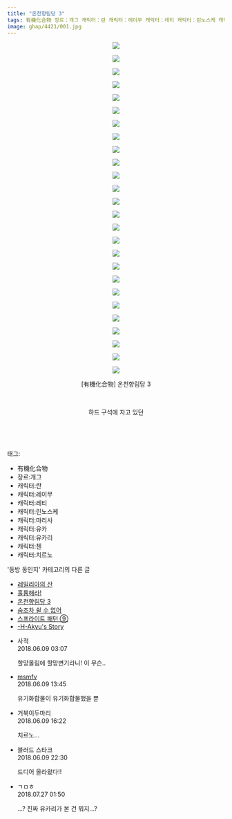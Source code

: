 ```yaml
---
title: "온천향림당 3"
tags: 有機化合物 장르：개그 캐릭터：란 캐릭터：레이무 캐릭터：레티 캐릭터：린노스케 캐릭터：마리사 캐릭터：유카 캐릭터：유카리 캐릭터：첸 캐릭터：치르노 동방_동인지
image: ghap/4421/001.jpg
---
```

<div class="article">
<p style="text-align: center; clear: none; float: none;"><img src="{{ site.nasurl }}/ghap/4421/001.jpg"/></p>
<p style="text-align: center; clear: none; float: none;"><img src="{{ site.nasurl }}/ghap/4421/002.jpg"/></p>
<p style="text-align: center; clear: none; float: none;"><img src="{{ site.nasurl }}/ghap/4421/003.jpg"/></p>
<p style="text-align: center; clear: none; float: none;"><img src="{{ site.nasurl }}/ghap/4421/004.jpg"/></p>
<p style="text-align: center; clear: none; float: none;"><img src="{{ site.nasurl }}/ghap/4421/005.jpg"/></p>
<p style="text-align: center; clear: none; float: none;"><img src="{{ site.nasurl }}/ghap/4421/006.jpg"/></p>
<p style="text-align: center; clear: none; float: none;"><img src="{{ site.nasurl }}/ghap/4421/007.jpg"/></p>
<p style="text-align: center; clear: none; float: none;"><img src="{{ site.nasurl }}/ghap/4421/008.jpg"/></p>
<p style="text-align: center; clear: none; float: none;"><img src="{{ site.nasurl }}/ghap/4421/009.jpg"/></p>
<p style="text-align: center; clear: none; float: none;"><img src="{{ site.nasurl }}/ghap/4421/010.jpg"/></p>
<p style="text-align: center; clear: none; float: none;"><img src="{{ site.nasurl }}/ghap/4421/011.jpg"/></p>
<p style="text-align: center; clear: none; float: none;"><img src="{{ site.nasurl }}/ghap/4421/012.jpg"/></p>
<p style="text-align: center; clear: none; float: none;"><img src="{{ site.nasurl }}/ghap/4421/013.jpg"/></p>
<p style="text-align: center; clear: none; float: none;"><img src="{{ site.nasurl }}/ghap/4421/014.jpg"/></p>
<p style="text-align: center; clear: none; float: none;"><img src="{{ site.nasurl }}/ghap/4421/015.jpg"/></p>
<p style="text-align: center; clear: none; float: none;"><img src="{{ site.nasurl }}/ghap/4421/016.jpg"/></p>
<p style="text-align: center; clear: none; float: none;"><img src="{{ site.nasurl }}/ghap/4421/017.jpg"/></p>
<p style="text-align: center; clear: none; float: none;"><img src="{{ site.nasurl }}/ghap/4421/018.jpg"/></p>
<p style="text-align: center; clear: none; float: none;"><img src="{{ site.nasurl }}/ghap/4421/019.jpg"/></p>
<p style="text-align: center; clear: none; float: none;"><img src="{{ site.nasurl }}/ghap/4421/020.jpg"/></p>
<p style="text-align: center; clear: none; float: none;"><img src="{{ site.nasurl }}/ghap/4421/021.jpg"/></p>
<p style="text-align: center; clear: none; float: none;"><img src="{{ site.nasurl }}/ghap/4421/022.jpg"/></p>
<p style="text-align: center; clear: none; float: none;"><img src="{{ site.nasurl }}/ghap/4421/023.jpg"/></p>
<p style="text-align: center; clear: none; float: none;"><img src="{{ site.nasurl }}/ghap/4421/024.jpg"/></p>
<p style="text-align: center; clear: none; float: none;"><img src="{{ site.nasurl }}/ghap/4421/025.jpg"/></p>
<p style="text-align: center; clear: none; float: none;"><img src="{{ site.nasurl }}/ghap/4421/026.jpg"/></p>
<p style="text-align: center; clear: none; float: none;">[有機化合物] 온천향림당 3</p>
<p style="text-align: center; clear: none; float: none;"><br/></p>
<p style="text-align: center; clear: none; float: none;">하드 구석에 자고 있던</p>
<p style="text-align: center; clear: none; float: none;"><br/></p>
<p><br/></p>
</div><div class="tagTrail">
<p>태그: </p>
<ul>
<li>有機化合物</li>
<li>장르:개그</li>
<li>캐릭터:란</li>
<li>캐릭터:레이무</li>
<li>캐릭터:레티</li>
<li>캐릭터:린노스케</li>
<li>캐릭터:마리사</li>
<li>캐릭터:유카</li>
<li>캐릭터:유카리</li>
<li>캐릭터:첸</li>
<li>캐릭터:치르노</li>
</ul>
</div><div class="another">
<p>'동방 동인지' 카테고리의 다른 글</p>
<ul>
<li><a href="/2018-06-09-ghap_4423">레밀리아의 산</a></li>
<li><a href="/2018-06-09-ghap_4422">훌륭해라!</a></li>
<li><a href="/2018-06-09-ghap_4421">온천향림당 3</a></li>
<li><a href="/2018-06-09-ghap_4420">숨조차 쉴 수 없어</a></li>
<li><a href="/2018-06-09-ghap_4419">스프라이트 패턴 ⑨</a></li>
<li><a href="/2018-06-09-ghap_4418">-H-Akyu's Story</a></li>
</ul>
</div><div class="cb_module cb_fluid">
<div class="cb_wrt cb_profile">
<div class="comment">
<ul>
<li class="cb_thumb_off" id="comment15268294">
<div class="cb_comment_area">
<div class="cb_info_area">
<div class="cb_section">
<span class="cb_nick_name">사적</span>
</div>
<div class="cb_section">
<span class="cb_date">2018.06.09 03:07 </span>
</div>
</div>
<div class="cb_dsc_comment">
<p class="cb_dsc">
											할망올림에 할망변기라니! 이 무슨..
										</p>
</div>
</div></li>
<li class="cb_thumb_off" id="comment15268439">
<div class="cb_comment_area">
<div class="cb_info_area">
<div class="cb_section">
<span class="cb_nick_name"> <a href="http://gb" onclick="return openLinkInNewWindow(this)">msmfv</a></span>
</div>
<div class="cb_section">
<span class="cb_date">2018.06.09 13:45 </span>
</div>
</div>
<div class="cb_dsc_comment">
<p class="cb_dsc">
											유기화합물이 유기화합물했을 뿐
										</p>
</div>
</div></li>
<li class="cb_thumb_off" id="comment15268470">
<div class="cb_comment_area">
<div class="cb_info_area">
<div class="cb_section">
<span class="cb_nick_name">거북이두마리</span>
</div>
<div class="cb_section">
<span class="cb_date">2018.06.09 16:22 </span>
</div>
</div>
<div class="cb_dsc_comment">
<p class="cb_dsc">
											치르노...
										</p>
</div>
</div></li>
<li class="cb_thumb_off" id="comment15268578">
<div class="cb_comment_area">
<div class="cb_info_area">
<div class="cb_section">
<span class="cb_nick_name">블러드 스타크</span>
</div>
<div class="cb_section">
<span class="cb_date">2018.06.09 22:30 </span>
</div>
</div>
<div class="cb_dsc_comment">
<p class="cb_dsc">
											드디어 올라왔다!!
										</p>
</div>
</div></li>
<li class="cb_thumb_off" id="comment15294499">
<div class="cb_comment_area">
<div class="cb_info_area">
<div class="cb_section">
<span class="cb_nick_name">ㄱㅁㅎ</span>
</div>
<div class="cb_section">
<span class="cb_date">2018.07.27 01:50 </span>
</div>
</div>
<div class="cb_dsc_comment">
<p class="cb_dsc">
											...? 진짜 유카리가 본 건 뭐지...?
										</p>
</div>
</div></li>
</ul>
</div>
</div><!-- commentList close -->
</div>